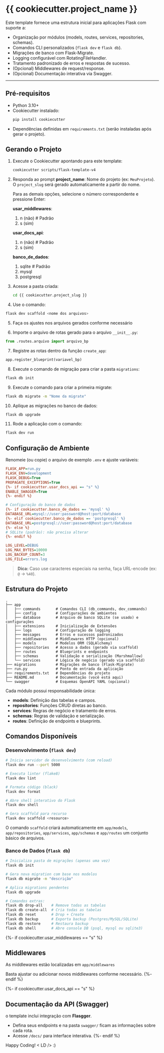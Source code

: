 # {{ cookiecutter.project_name }}

Este template fornece uma estrutura inicial para aplicações Flask com suporte a:

- Organização por módulos (models, routes, services, repositories, schemas).
- Comandos CLI personalizados (`flask dev` e `flask db`).
- Migrações de banco com Flask-Migrate.
- Logging configurável com RotatingFileHandler.
- Tratamento padronizado de erros e respostas de sucesso.
- (Opcional) Middlewares de request/response.
- (Opcional) Documentação interativa via Swagger.

---

## Pré-requisitos

- Python 3.10+
- Cookiecutter instalado:
  ```bash
  pip install cookiecutter
  ```
- Dependências definidas em `requirements.txt` (serão instaladas após gerar o projeto).

## Gerando o Projeto

1. Execute o Cookiecutter apontando para este template:
   ```bash
   cookiecutter scripts/flask-template-v4
   ```
2. Responda ao prompt **project_name**: Nome do projeto (ex: `MeuProjeto`).  
   O `project_slug` será gerado automaticamente a partir do nome.

   Para as demais opções, selecione o número correspondente e pressione Enter:

   **usar_middlewares**:
   1) n (não) # Padrão
   2) s (sim)

   **usar_docs_api**:
   1) n (não) # Padrão
   2) s (sim)

   **banco_de_dados**:
   1) sqlite # Padrão
   2) mysql
   3) postgresql

3. Acesse a pasta criada:
   ```bash
   cd {{ cookiecutter.project_slug }}
   ```

4. Use o comando:
```bash
flask dev scaffold <nome dos arquivos>
```

5. Faça os ajustes nos arquivos gerados conforme necessário

6. Importe o arquivo de rotas gerado para o arquivo `__init__.py`:
```py
from .routes.arquivo import arquivo_bp
```

7. Registre as rotas dentro da função `create_app`:
```py
app.register_blueprint(variavel_bp)
```

8. Execute o comando de migração para criar a pasta `migrations`:
```bash
flask db init
```

9. Execute o comando para criar a primeira migrate:
```bash
flask db migrate -m "Nome da migrate"
```

10. Aplique as migrações no banco de dados:
```bash
flask db upgrade
```

11. Rode a aplicação com o comando:
```bash
flask dev run
```

## Configuração de Ambiente

Renomeie (ou copie) o arquivo de exemplo `.env` e ajuste variáveis:

```ini
FLASK_APP=run.py
FLASK_ENV=development
FLASK_DEBUG=True
PROPAGATE_EXCEPTIONS=True
{%- if cookiecutter.usar_docs_api == "s" %}
ENABLE_SWAGGER=True
{%- endif %}

# Configuração do banco de dados
{%- if cookiecutter.banco_de_dados == 'mysql' %}
DATABASE_URL=mysql://user:password@host:port/database
{%- elif cookiecutter.banco_de_dados == 'postgresql' %}
DATABASE_URL=postgresql://user:password@host:port/database
{%- else %}
# SQLite (padrão): não precisa alterar
{%- endif %}

LOG_LEVEL=DEBUG
LOG_MAX_BYTES=10000
LOG_BACKUP_COUNT=3
LOG_FILE=errors.log
```

> **Dica:** Caso use caracteres especiais na senha, faça URL-encode (ex: `@` → `%40`).

## Estrutura do Projeto

```
.
├── app
│   ├── commands       # Comandos CLI (db_commands, dev_commands)
│   ├── config         # Configurações de ambientes
│   ├── database       # Arquivo de banco SQLite (se usado) e configurações
│   ├── extensions     # Inicialização de Extensões
│   ├── logs           # Configuração de logging
│   ├── messages       # Erros e sucessos padronizados
│   ├── middlewares    # Middlewares HTTP (opcional)
│   ├── models         # Modelos ORM (SQLAlchemy)
│   ├── repositories   # Acesso a dados (gerado via scaffold)
│   ├── routes         # Blueprints e endpoints
│   ├── schemas        # Validação e serialização (Marshmallow)
│   └── services       # Lógica de negócio (gerado via scaffold)
├── migrations         # Migrações de banco (Flask-Migrate)
├── run.py             # Ponto de entrada da aplicação
├── requirements.txt   # Dependências do projeto
├── README.md          # Documentação (você está aqui)
└── swagger            # Esquemas OpenAPI YAML (opcional)
```

Cada módulo possui responsabilidade única:

- **models**: Definição das tabelas e campos.
- **repositories**: Funções CRUD diretas ao banco.
- **services**: Regras de negócio e tratamento de erros.
- **schemas**: Regras de validação e serialização.
- **routes**: Definição de endpoints e blueprints.

## Comandos Disponíveis

### Desenvolvimento (`flask dev`)

```bash
# Inicia servidor de desenvolvimento (com reload)
flask dev run --port 5000

# Executa linter (flake8)
flask dev lint

# Formata código (black)
flask dev format

# Abre shell interativo do Flask
flask dev shell

# Gera scaffold para recurso
flask dev scaffold <resource>
```

O comando `scaffold` criará automaticamente em `app/models`, `app/repositories`, `app/services`, `app/schemas` e `app/routes` um conjunto básico de arquivos.

### Banco de Dados (`flask db`)

```bash
# Inicializa pasta de migrações (apenas uma vez)
flask db init

# Gera nova migration com base nos modelos
flask db migrate -m "descrição"

# Aplica migrations pendentes
flask db upgrade

# Comandos extras:
flask db drop-all    # Remove todas as tabelas
flask db create-all  # Cria todas as tabelas
flask db reset       # Drop + Create
flask db backup      # Exporta backup (Postgres/MySQL/SQLite)
flask db restore     # Restaura backup
flask db shell       # Abre console DB (psql, mysql ou sqlite3)
```
{%- if cookiecutter.usar_middlewares == "s" %}
## Middlewares

As middlewares estão localizadas em `app/middlewares` 

Basta ajustar ou adicionar novos middlewares conforme necessário.
{%- endif %}

{%- if cookiecutter.usar_docs_api == "s" %}
## Documentação da API (Swagger)

o template inclui integração com **Flasgger**.

- Defina seus endpoints e na pasta `swagger/` ficam as informações sobre cada rota.
- Acesse `/docs/` para interface interativa.
{%- endif %}

Happy Coding! < LD /> :)